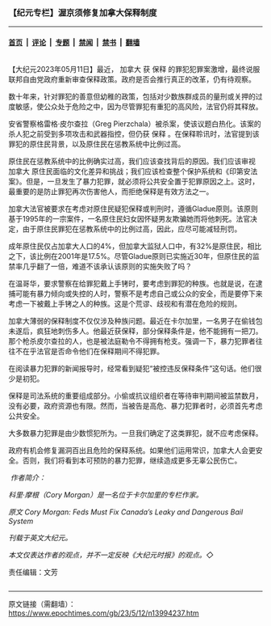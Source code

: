 ### 【纪元专栏】渥京须修复加拿大保释制度

---

#### [首页](../../../..?n13994237) &nbsp;|&nbsp; [评论](../../../../../epoch-comment?n13994237) &nbsp;|&nbsp; [专题](../../../../../epoch-special?n13994237) &nbsp;|&nbsp; [禁闻](../../../../../epoch-news?n13994237) &nbsp;|&nbsp; [禁书](../../../../../books?n13994237) &nbsp;|&nbsp; [翻墙](https://github.com/gfw-breaker/nogfw/blob/master/README.md?n13994237)


<div class="column" id="artbody" itemprop="articleBody">
 <!-- article content begin -->
 <p>
  【大纪元2023年05月11日】最近，
  <ok href="https://www.epochtimes.com/gb/tag/%E5%8A%A0%E6%8B%BF%E5%A4%A7.html">
   加拿大
  </ok>
  获
  <ok href="https://www.epochtimes.com/gb/tag/%E4%BF%9D%E9%87%8A.html">
   保释
  </ok>
  的罪犯犯罪案激增，最终说服联邦自由党政府重新审查保释政策。政府是否会推行真正的改革，仍有待观察。
 </p>
 <p>
  数十年来，针对罪犯的善意但幼稚的政策，包括对少数族群成员的量刑或关押的过度敏感，使公众处于危险之中，因为尽管罪犯有重犯的高风险，法官仍将其释放。
 </p>
 <p>
  安省警察格雷格·皮尔查拉（Greg Pierzchala）被杀案，使该议题白热化。该案的杀人犯之前受到多项攻击和武器指控，但仍获
  <ok href="https://www.epochtimes.com/gb/tag/%E4%BF%9D%E9%87%8A.html">
   保释
  </ok>
  。在保释聆讯时，法官提到该罪犯的原住民背景，以及原住民在惩教系统中比例过高。
 </p>
 <p>
  原住民在惩教系统中的比例确实过高，我们应该查找背后的原因。我们应该审视
  <ok href="https://www.epochtimes.com/gb/tag/%E5%8A%A0%E6%8B%BF%E5%A4%A7.html">
   加拿大
  </ok>
  原住民面临的文化差异和挑战；我们应该检查整个保护系统和《印第安法案》。但是，一旦发生了暴力犯罪，就必须将公共安全置于犯罪原因之上。这时，最重要的是防止罪犯再次伤害他人，而拒绝保释是有效方法之一。
 </p>
 <p>
  加拿大法官被要求在考虑对原住民疑犯保释或判刑时，遵循Gladue原则。该原则基于1995年的一宗案件，一名原住民妇女因怀疑男友欺骗她而将他刺死。法官决定，由于原住民罪犯在惩教系统中的比例过高，因此，应尽可能减轻刑罚。
 </p>
 <p>
  成年原住民仅占加拿大人口的4%，但加拿大监狱人口中，有32%是原住民，相比之下，该比例在2001年是17.5%。尽管Gladue原则已实施近30年，但原住民的监禁率几乎翻了一倍，难道不该承认该原则的实施失败了吗？
 </p>
 <p>
  在温哥华，要求警察在给罪犯戴上手铐时，要考虑到罪犯的种族。也就是说，在逮捕可能有暴力倾向或失控的人时，警察不是考虑自己或公众的安全，而是要停下来考虑一下被戴上手铐之人的种族。这是个荒谬、歧视和有潜在危险的规则。
 </p>
 <p>
  加拿大薄弱的保释制度不仅仅涉及种族问题。最近在卡尔加里，一名男子在偷钱包未遂后，疯狂地刺伤多人。他最近获保释，部分保释条件是，他不能拥有一把刀。那个枪杀皮尔查拉的人，也是被法庭勒令不得拥有枪支。强调一下，暴力犯罪者往往不在乎法官是否命令他们在保释期间不得犯罪。
 </p>
 <p>
  在阅读暴力犯罪的新闻报导时，经常看到疑犯“被控违反保释条件”这句话。他们很少是初犯。
 </p>
 <p>
  保释是司法系统的重要组成部分。小偷或抗议组织者在等待审判期间被监禁数月，没有必要，政府资源也有限。然而，当被告是高危、暴力犯罪者时，必须首先考虑公共安全。
 </p>
 <p>
  大多数暴力犯罪是由少数惯犯所为。一旦我们确定了这类罪犯，就不应考虑保释。
 </p>
 <p>
  政府有机会修复漏洞百出且危险的保释系统。如果他们运用常识，加拿大人会更安全。否则，我们将看到本可预防的暴力犯罪，继续造成更多无辜公民伤亡。
 </p>
 <p>
  <ok href="https://i.epochtimes.com/assets/uploads/2023/05/id13994239-WEB_CoryMorgan-1.jpg">
   <img alt="" class="wp-image-13994239 alignleft" src="https://i.epochtimes.com/assets/uploads/2023/05/id13994239-WEB_CoryMorgan-1.jpg"/>
  </ok>
  <em>
   作者简介：
  </em>
 </p>
 <p>
  <em>
   科里·摩根（Cory Morgan）是一名位于卡尔加里的专栏作家。
  </em>
 </p>
 <p>
  <em>
   原文
   <ok href="http://Cory Morgan: Feds Must Fix Canada’s Leaky and Dangerous Bail System">
    Cory Morgan: Feds Must Fix Canada’s Leaky and Dangerous Bail System
   </ok>
  </em>
 </p>
 <p>
  <em>
   刊载于英文大纪元。
  </em>
 </p>
 <p>
  <em>
   本文仅表达作者的观点，并不一定反映《大纪元时报》的观点。◇
  </em>
 </p>
 <p>
  责任编辑：文芳
 </p>
 <!-- article content end -->
</div>


---

原文链接（需翻墙）：https://www.epochtimes.com/gb/23/5/12/n13994237.htm